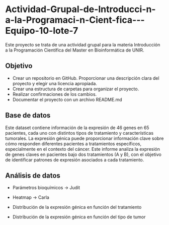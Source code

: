 # Actividad-Grupal-de-Introducci-n-a-la-Programaci-n-Cient-fica---Equipo-10-lote-7
Este proyecto se trata de una actividad grupal para la materia Introducción a la Programación Científica del Master en Bioinformática de UNIR.

## Objetivo
*	Crear un repositorio en GitHub. Proporcionar una descripción clara del proyecto y elegir una licencia apropiada.
*	Crear una estructura de carpetas para organizar el proyecto.
*	Realizar confirmaciones de los cambios.
*	Documentar el proyecto con un archivo README.md 

## Base de datos
Este dataset contiene información de la expresión de 46 genes en 65 pacientes, cada uno con distintos tipos de tratamiento y características tumorales. La expresión génica puede proporcionar información clave sobre cómo responden diferentes pacientes a tratamientos específicos, especialmente en el contexto del cáncer. Este informe analiza la expresión de genes claves en pacientes bajo dos tratamientos (A y B), con el objetivo de identificar patrones de expresión asociados a cada tratamiento.

## Análisis de datos

* Parámetros bioquímicos → Judit

* Heatmap → Carla

* Distribución de la expresión génica en función del tratamiento 

* Distribución de la expresión génica en función del tipo de tumor
